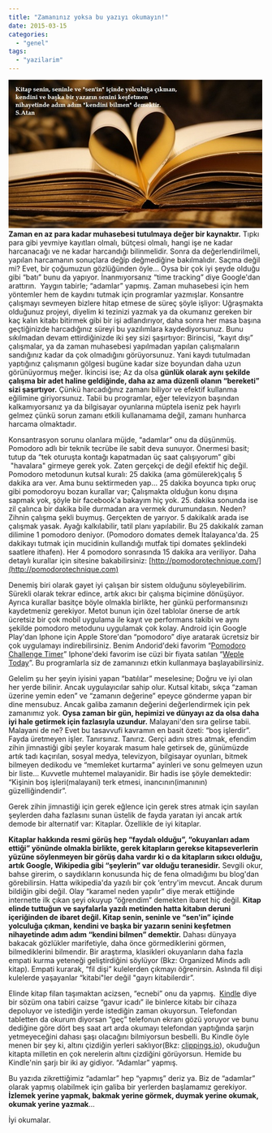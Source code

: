 ```yaml
---
title: "Zamanınız yoksa bu yazıyı okumayın!"
date: 2015-03-15
categories: 
  - "genel"
tags: 
  - "yazilarim"
---
```


![tt](/images/tt.jpg)
**Zaman en az para kadar muhasebesi tutulmaya değer bir kaynaktır.** Tıpkı para gibi yevmiye kayıtları olmalı, bütçesi olmalı, hangi işe ne kadar harcanacağı ve ne kadar harcandığı bilinmelidir. Sonra da değerlendirilmeli, yapılan harcamanın sonuçlara değip değmediğine bakılmalıdır. Saçma değil mi? Evet, bir çoğumuzun gözlüğünden öyle… Oysa bir çok iyi şeyde olduğu gibi “batı” bunu da yapıyor. İnanmıyorsanız “time tracking” diye Google'dan arattırın.  Yaygın tabirle; “adamlar” yapmış. Zaman muhasebesi için hem yöntemler hem de kaydını tutmak için programlar yazmışlar. Konsantre çalışmayı sevmeyen bizlere hitap etmese de süreç şöyle işliyor: Uğraşmakta olduğunuz projeyi, diyelim ki tezinizi yazmak ya da okumanız gereken bir kaç kalın kitabı bitirmek gibi bir işi adlandırıyor, daha sonra her masa başına geçtiğinizde harcadığınız süreyi bu yazılımlara kaydediyorsunuz. Bunu sıkılmadan devam ettirdiğinizde iki şey sizi şaşırtıyor: Birincisi, “kayıt dışı” çalışmalar, ya da zaman muhasebesi yapılmadan yapılan çalışmaların sandığınız kadar da çok olmadığını görüyorsunuz. Yani kaydı tutulmadan yaptığınız çalışmanın gölgesi bugüne kadar size boyundan daha uzun görünüyormuş meğer. İkincisi ise; Az da olsa **günlük olarak aynı şekilde çalışma bir adet haline geldiğinde, daha az ama düzenli olanın “bereketi” sizi şaşırtıyor.** Çünkü harcadığınız zamanı biliyor ve efektif kullanma eğilimine giriyorsunuz. Tabii bu programlar, eğer televizyon başından kalkamıyorsanız ya da bilgisayar oyunlarına müptela iseniz pek hayırlı gelmez çünkü sorun zamanı etkili kullanamama değil, zamanı hunharca harcama olmaktadır.

Konsantrasyon sorunu olanlara müjde, “adamlar” onu da düşünmüş. Pomodoro adlı bir teknik tecrübe ile sabit deva sunuyor. Önermesi basit; tutup da “tek oturuşta kontağı kapatmadan üç saat çalışıyorum” gibi  "havalara" girmeye gerek yok. Zaten gerçekçi de değil efektif hiç değil. Pomodoro metodunun kutsal kuralı: 25 dakika (ama gömülerek)çalış 5 dakika ara ver. Ama bunu sektirmeden yap… 25 dakika boyunca tıpkı oruç gibi pomodoroyu bozan kurallar var; Çalışmakta olduğun konu dışına sapmak yok, şöyle bir facebook'a bakayım hiç yok. 25. dakika sonunda ise zil çalınca bir dakika bile durmadan ara vermek durumundasın. Neden? Zihnin çalışma şekli buymuş. Gerçekten de yarıyor. 5 dakikalık arada ise çalışmak yasak. Ayağı kalkılabilir, tatil planı yapılabilir. Bu 25 dakikalık zaman dilimine 1 pomodoro deniyor. (Pomodoro domates demek İtalayanca'da. 25 dakikayı tutmak için mucidinin kullandığı mutfak tipi domates şeklindeki saatlere ithafen). Her 4 pomodoro sonrasında 15 dakika ara veriliyor. Daha detaylı kurallar için sitesine bakabilirsiniz: [http://pomodorotechnique.com/](http://pomodorotechnique.com)

Denemiş biri olarak gayet iyi çalışan bir sistem olduğunu söyleyebilirim. Sürekli olarak tekrar edince, artık akıcı bir çalışma biçimine dönüşüyor. Ayrıca kurallar basitçe böyle olmakla birlikte, her günkü performansınızı kaydetmeniz gerekiyor. Metot bunun için özel tablolar önerse de artık ücretsiz bir çok mobil uygulama ile kayıt ve performans takibi ve aynı şekilde pomodoro metodunu uygulamak çok kolay. Android için Google Play'dan Iphone için Apple Store'dan “pomodoro” diye aratarak ücretsiz bir çok uygulamayı indirebilirsiniz. Benim Andorid'deki favorim “[Pomodoro Challenge Timer](https://play.google.com/store/apps/details?id=com.wlxd.pomochallenge)” Iphone'deki favorim ise cüzi bir fiyata satılan “[Weple Today](https://itunes.apple.com/us/app/weple-today-time-management/id581493814?mt=8)”. Bu programlarla siz de zamanınızı etkin kullanmaya başlayabilirsiniz.

Gelelim şu her şeyin iyisini yapan “batılılar” meselesine; Doğru ve iyi olan her yerde bilinir. Ancak uygulayıcılar sahip olur. Kutsal kitabı, sıkça “zaman üzerine yemin eden” ve “zamanın değerine” epeyce gönderme yapan bir dine mensubuz. Ancak galiba zamanın değerini değerlendirmek için pek zamanımız yok. **Oysa zaman bir gün, hepimizi ve dünyayı az da olsa daha iyi hale getirmek için fazlasıyla uzundur.** Malayani'den sıra gelirse tabii. Malayani de ne? Evet bu tasavvufi kavramın en basit özeti: “boş işlerdir”. Fayda üretmeyen işler. Tanırsınız. Tanırız. Gerçi adını stres atmak, efendim zihin jimnastiği gibi şeyler koyarak masum hale getirsek de, günümüzde artık tadı kaçırılan, sosyal medya, televizyon, bilgisayar oyunları, bitmek bilmeyen dedikodu ve “memleket kurtarma” ayinleri ve sonu gelmeyen uzun bir liste… Kuvvetle muhtemel malayanidir. Bir hadis ise şöyle demektedir: “Kişinin boş işleri(malayani) terk etmesi, inancının(imanının) güzelliğindendir”.

Gerek zihin jimnastiği için gerek eğlence için gerek stres atmak için sayılan şeylerden daha fazlasını sunan üstelik de fayda yaratan iyi ancak artık demode bir alternatif var: Kitaplar. Özellikle de iyi kitaplar.

**Kitaplar hakkında resmi görüş hep “faydalı olduğu”, “okuyanları adam ettiği” yönünde olmakla birlikte, gerek kitapların gerekse kitapseverlerin yüzüne söylenmeyen bir görüş daha vardır ki o da kitapların sıkıcı olduğu, artık Google, Wikipedia gibi “şeylerin” var olduğu teranesidir.** Sevgili okur, bahse girerim, o saydıkların konusunda hiç de fena olmadığımı bu blog'dan görebilirsin. Hatta wikipedia'da yazılı bir çok ‘entry'im mevcut. Ancak durum bildiğin gibi değil. Olay “karamel neden yapılır” diye merak ettiğinde internette ilk çıkan şeyi okuyup “öğrendim” demekten ibaret hiç değil. **Kitap elinde tuttuğun ve sayfalarla yazılı metinden hatta kitabın deruni içeriğinden de ibaret değil. Kitap senin, seninle ve “sen'in” içinde yolculuğa çıkman, kendini ve başka bir yazarın senini keşfetmen nihayetinde adım adım “kendini bilmen” demektir.** Dahası dünyaya bakacak gözlükler marifetiyle, daha önce görmediklerini görmen, bilmediklerini bilmendir. Bir araştırma, klasikleri okuyanların daha fazla empati kurma yeteneği geliştirdiğini söylüyor (Bkz: Organized Minds adlı kitap). Empati kurarak, “fil dişi” kulelerden çıkmayı öğrenirsin. Aslında fil dişi kulelerde yaşayanlar “kitabi"ler değil "gayrı kitabilerdir”.

Elinde kitap filan taşımaktan acizsen, “ecnebi” onu da yapmış.  [Kindle](http://www.amazon.com/Kindle-Glare-Free-Touchscreen-Display-Wi-Fi/dp/B00I15SB16) diye bir sözüm ona tabiri caizse “gavur icadı” ile binlerce kitabı bir cihaza depoluyor ve istediğin yerde istediğin zaman okuyorsun. Telefondan tabletten da okurum diyorsan “geç” telefonun ekranı gözü yoruyor ve bunu dediğine göre dört beş saat art arda okumayı telefondan yaptığında şarjın yetmeyeceğini dahası şaşı olacağını bilmiyorsun besbelli. Bu Kindle öyle menen bir şey ki, altını çizdiğin yerleri saklıyor(Bkz: [clippings.io](https://www.clippings.io/)), okuduğun kitapta milletin en çok nerelerin altını çizdiğini görüyorsun. Hemide bu Kindle'nin şarjı bir iki ay gidiyor. “Adamlar” yapmış.

Bu yazıda zikrettiğimiz “adamlar” hep “yapmış” deriz ya. Biz de “adamlar” olarak yapmış olabilmek için galiba bir yerlerden başlamamız gerekiyor. **İzlemek yerine yapmak, bakmak yerine görmek, duymak yerine okumak, okumak yerine yazmak**…

İyi okumalar.
